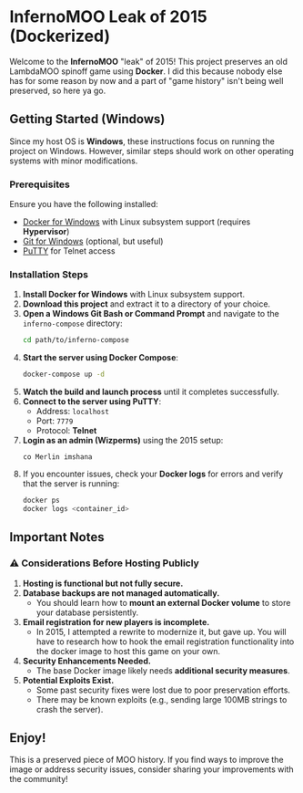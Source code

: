 # InfernoMOO Leak of 2015 (Dockerized)

Welcome to the **InfernoMOO** "leak" of 2015! This project preserves an old LambdaMOO spinoff game using **Docker**.
I did this because nobody else has for some reason by now and a part of "game history" isn't being well preserved, so here ya go.

## Getting Started (Windows)

Since my host OS is **Windows**, these instructions focus on running the project on Windows. However, similar steps should work on other operating systems with minor modifications.

### Prerequisites

Ensure you have the following installed:

- [Docker for Windows](https://www.docker.com/products/docker-desktop) with Linux subsystem support (requires **Hypervisor**)
- [Git for Windows](https://gitforwindows.org/) (optional, but useful)
- [PuTTY](https://www.chiark.greenend.org.uk/~sgtatham/putty/) for Telnet access

### Installation Steps

1. **Install Docker for Windows** with Linux subsystem support.
2. **Download this project** and extract it to a directory of your choice.
3. **Open a Windows Git Bash or Command Prompt** and navigate to the `inferno-compose` directory:
   ```sh
   cd path/to/inferno-compose
   ```
4. **Start the server using Docker Compose**:
   ```sh
   docker-compose up -d
   ```
5. **Watch the build and launch process** until it completes successfully.
6. **Connect to the server using PuTTY**:
   - Address: `localhost`
   - Port: `7779`
   - Protocol: **Telnet**
7. **Login as an admin (Wizperms)** using the 2015 setup:
   ```
   co Merlin imshana
   ```
8. If you encounter issues, check your **Docker logs** for errors and verify that the server is running:
   ```sh
   docker ps
   docker logs <container_id>
   ```

## Important Notes

### ⚠️ Considerations Before Hosting Publicly

1. **Hosting is functional but not fully secure.**
2. **Database backups are not managed automatically.**
   - You should learn how to **mount an external Docker volume** to store your database persistently.
3. **Email registration for new players is incomplete.**
   - In 2015, I attempted a rewrite to modernize it, but gave up. You will have to research how to hook the email registration functionality into the docker image to host this game on your own.
4. **Security Enhancements Needed.**
   - The base Docker image likely needs **additional security measures**.
5. **Potential Exploits Exist.**
   - Some past security fixes were lost due to poor preservation efforts.
   - There may be known exploits (e.g., sending large 100MB strings to crash the server).

## Enjoy!

This is a preserved piece of MOO history. If you find ways to improve the image or address security issues, consider sharing your improvements with the community!

